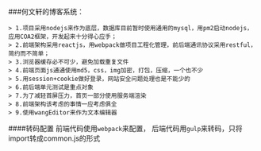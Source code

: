
###何文轩的博客系统：

```
> 1.项目采用nodejs来作为底层，数据库目前暂时使用通用的mysql，用pm2启动nodejs，应用COA2框架，开发起来十分得心应手；
> 2.前端架构采用reactjs，用webpack做项目工程化管理，前后端通讯协议采用restful，简约而不简单；
> 3.浏览器缓存必不可少，避免加载重复文件
> 4.前端页面js通通使用md5，css，img加密，打包，压缩，一个也不少
> 5.用session+cookie做好登录，网站安全问题处理也是不能少的
> 6.前后端单元测试是重点对象
> 7.为了减轻首屏压力，首页一部分使用服务端渲染
> 8.前端架构该考虑的事情一应考虑俱全
> 9.使用wangEditor来作为文本编辑器 

```

####转码配置
前端代码使用`webpack`来配置，
后端代码用`gulp`来转码，只将import转成common.js的形式



